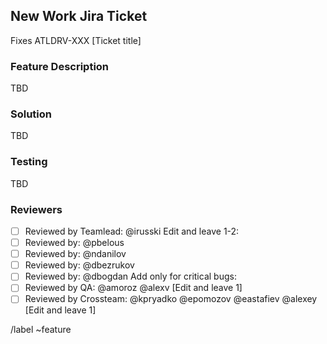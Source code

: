## New Work Jira Ticket

Fixes ATLDRV-XXX [Ticket title]

### Feature Description

TBD

### Solution

TBD

### Testing

TBD

### Reviewers

- [ ] Reviewed by Teamlead: @irusski
Edit and leave 1-2:
- [ ] Reviewed by: @pbelous
- [ ] Reviewed by: @ndanilov
- [ ] Reviewed by: @dbezrukov
- [ ] Reviewed by: @dbogdan
Add only for critical bugs:
- [ ] Reviewed by QA: @amoroz @alexv [Edit and leave 1]
- [ ] Reviewed by Crossteam: @kpryadko @epomozov @eastafiev @alexey [Edit and leave 1]

/label ~feature
